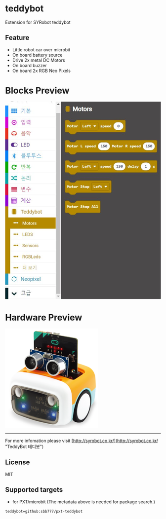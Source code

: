 # teddybot

Extension for SYRobot teddybot

## Feature

- Little robot car over microbit
- On board battery source
- Drive 2x metal DC Motors
- On board buzzer
- On board 2x RGB Neo Pixels

# Blocks Preview
![block](./images/block.JPG)

# Hardware Preview
![icon](./images/icon.png)



----------

For more infomation please visit [http://syrobot.co.kr/](http://syrobot.co.kr/ "TeddyBot 테디봇")

## License

MIT

## Supported targets

* for PXT/microbit
(The metadata above is needed for package search.)

```package
teddybot=github:sbb777/pxt-teddybot

```
